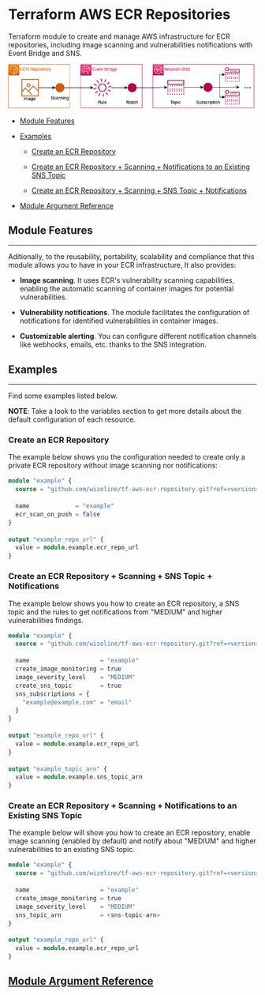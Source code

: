 # Terraform AWS ECR Repositories

Terraform module to create and manage AWS infrastructure for ECR repositories, including image scanning and vulnerabilities notifications with Event Bridge and SNS.

![](./docs/img/tf_aws_ecr_repositories.png)

* [Module Features](#module-features)

* [Examples](#examples)

    * [Create an ECR Repository](#create-an-ecr-repository)

    * [Create an ECR Repository + Scanning + Notifications to an Existing SNS Topic](#create-an-ecr-repository--scanning--notifications-to-an-existing-sns-topic)

    * [Create an ECR Repository + Scanning + SNS Topic + Notifications](#create-an-ecr-repository--scanning--sns-topic--notifications)

* [Module Argument Reference](./docs/md/tf-docs.md)

## Module Features
<hr />

Aditionally, to the reusability, portability, scalability and compliance that this module allows you to have in your ECR infrastructure, It also provides:

* **Image scanning**. It uses  ECR's vulnerability scanning capabilities, enabling the automatic scanning of container images for potential vulnerabilities.

* **Vulnerability notifications**. The module facilitates the configuration of notifications for identified vulnerabilities in container images. 

* **Customizable alerting**. You can configure different notification channels like webhooks, emails, etc. thanks to the SNS integration.

## Examples
<hr />

Find some examples listed below.

**NOTE**: Take a look to the variables section to get more details about the default configuration of each resource.

### Create an ECR Repository

The example below shows you the configuration needed to create only a private ECR repository without image scanning nor notifications:

```terraform
module "example" {
  source = "github.com/wizeline/tf-aws-ecr-repository.git?ref=<version>"
  
  name             = "example"
  ecr_scan_on_push = false
}

output "example_repo_url" {
  value = module.example.ecr_repo_url
}
```

### Create an ECR Repository + Scanning + SNS Topic + Notifications

The example below shows you how to create an ECR repository, a SNS topic and the rules to get notifications from "MEDIUM" and higher vulnerabilities findings.

```terraform
module "example" {
  source = "github.com/wizeline/tf-aws-ecr-repository.git?ref=<version>"
  
  name                    = "example"
  create_image_monitoring = true
  image_severity_level    = "MEDIUM"
  create_sns_topic        = true
  sns_subscriptions = {
    "example@example.com" = "email"
  }
}

output "example_repo_url" {
  value = module.example.ecr_repo_url
}

output "example_topic_arn" {
  value = module.example.sns_topic_arn
}
```

### Create an ECR Repository + Scanning + Notifications to an Existing SNS Topic

The example below will show you how to create an ECR repository, enable image scanning (enabled by default) and notify about "MEDIUM" and higher vulnerabilities to an existing SNS topic.

```terraform
module "example" {
  source = "github.com/wizeline/tf-aws-ecr-repository.git?ref=<version>"
  
  name                    = "example"
  create_image_monitoring = true
  image_severity_level    = "MEDIUM"
  sns_topic_arn           = <sns-topic-arn>
}

output "example_repo_url" {
  value = module.example.ecr_repo_url
}
```

## [Module Argument Reference](./docs/md/tf-docs.md)
